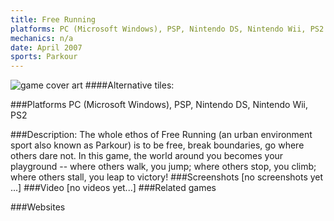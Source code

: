 ```yaml
---
title: Free Running
platforms: PC (Microsoft Windows), PSP, Nintendo DS, Nintendo Wii, PS2
mechanics: n/a
date: April 2007
sports: Parkour 
---
```

![game cover art](//images.igdb.com/igdb/image/upload/t_cover_big/ynzxqkjklltvucsc01la.jpg "Logo Title Text 1")
####Alternative tiles:

###Platforms
PC (Microsoft Windows), PSP, Nintendo DS, Nintendo Wii, PS2

###Description:
The whole ethos of Free Running (an urban environment sport also known as Parkour) is to be free, break boundaries, go where others dare not. In this game, the world around you becomes your playground -- where others walk, you jump; where others stop, you climb; where others stall, you leap to victory!
###Screenshots
[no screenshots yet ...]
###Video
[no videos yet...]
###Related games

###Websites


